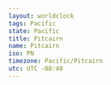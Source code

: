 ```yaml
---
layout: worldclock
tags: Pacific
state: Pacific
title: Pitcairn
name: Pitcairn
iso: PN
timezone: Pacific/Pitcairn
utc: UTC -08:40
---
```


